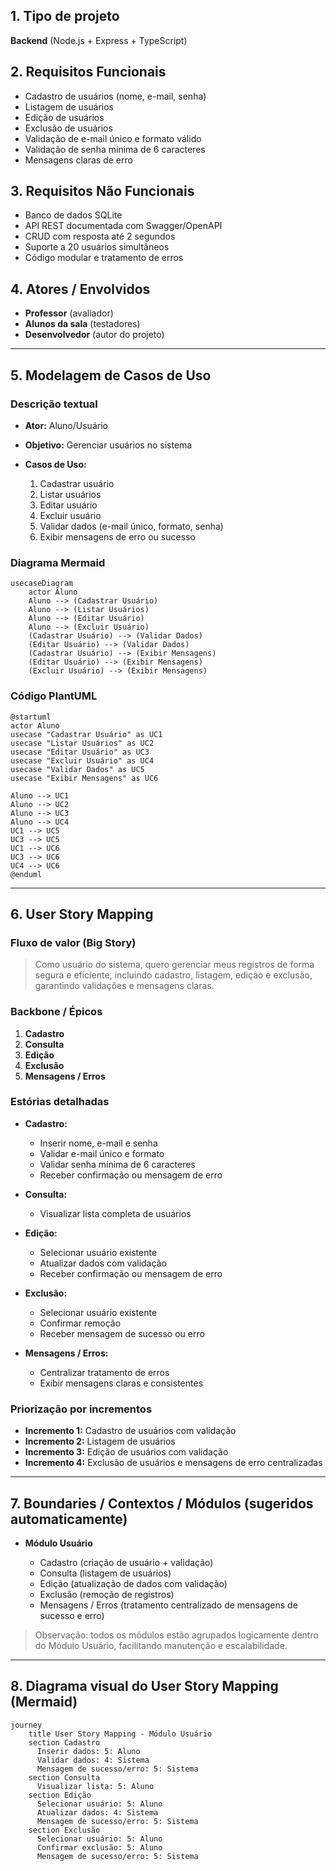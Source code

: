## 1. Tipo de projeto

**Backend** (Node.js + Express + TypeScript)

## 2. Requisitos Funcionais

-   Cadastro de usuários (nome, e-mail, senha)
-   Listagem de usuários
-   Edição de usuários
-   Exclusão de usuários
-   Validação de e-mail único e formato válido
-   Validação de senha mínima de 6 caracteres
-   Mensagens claras de erro

## 3. Requisitos Não Funcionais

-   Banco de dados SQLite
-   API REST documentada com Swagger/OpenAPI
-   CRUD com resposta até 2 segundos
-   Suporte a 20 usuários simultâneos
-   Código modular e tratamento de erros

## 4. Atores / Envolvidos

-   **Professor** (avaliador)
-   **Alunos da sala** (testadores)
-   **Desenvolvedor** (autor do projeto)

---

## 5. Modelagem de Casos de Uso

### Descrição textual

-   **Ator:** Aluno/Usuário
-   **Objetivo:** Gerenciar usuários no sistema
-   **Casos de Uso:**

    1. Cadastrar usuário
    2. Listar usuários
    3. Editar usuário
    4. Excluir usuário
    5. Validar dados (e-mail único, formato, senha)
    6. Exibir mensagens de erro ou sucesso

### Diagrama Mermaid

```mermaid
usecaseDiagram
    actor Aluno
    Aluno --> (Cadastrar Usuário)
    Aluno --> (Listar Usuários)
    Aluno --> (Editar Usuário)
    Aluno --> (Excluir Usuário)
    (Cadastrar Usuário) --> (Validar Dados)
    (Editar Usuário) --> (Validar Dados)
    (Cadastrar Usuário) --> (Exibir Mensagens)
    (Editar Usuário) --> (Exibir Mensagens)
    (Excluir Usuário) --> (Exibir Mensagens)
```

### Código PlantUML

```plantuml
@startuml
actor Aluno
usecase "Cadastrar Usuário" as UC1
usecase "Listar Usuários" as UC2
usecase "Editar Usuário" as UC3
usecase "Excluir Usuário" as UC4
usecase "Validar Dados" as UC5
usecase "Exibir Mensagens" as UC6

Aluno --> UC1
Aluno --> UC2
Aluno --> UC3
Aluno --> UC4
UC1 --> UC5
UC3 --> UC5
UC1 --> UC6
UC3 --> UC6
UC4 --> UC6
@enduml
```

---

## 6. User Story Mapping

### Fluxo de valor (Big Story)

> Como usuário do sistema, quero gerenciar meus registros de forma segura e eficiente, incluindo cadastro, listagem, edição e exclusão, garantindo validações e mensagens claras.

### Backbone / Épicos

1. **Cadastro**
2. **Consulta**
3. **Edição**
4. **Exclusão**
5. **Mensagens / Erros**

### Estórias detalhadas

-   **Cadastro:**

    -   Inserir nome, e-mail e senha
    -   Validar e-mail único e formato
    -   Validar senha mínima de 6 caracteres
    -   Receber confirmação ou mensagem de erro

-   **Consulta:**

    -   Visualizar lista completa de usuários

-   **Edição:**

    -   Selecionar usuário existente
    -   Atualizar dados com validação
    -   Receber confirmação ou mensagem de erro

-   **Exclusão:**

    -   Selecionar usuário existente
    -   Confirmar remoção
    -   Receber mensagem de sucesso ou erro

-   **Mensagens / Erros:**

    -   Centralizar tratamento de erros
    -   Exibir mensagens claras e consistentes

### Priorização por incrementos

-   **Incremento 1:** Cadastro de usuários com validação
-   **Incremento 2:** Listagem de usuários
-   **Incremento 3:** Edição de usuários com validação
-   **Incremento 4:** Exclusão de usuários e mensagens de erro centralizadas

---

## 7. Boundaries / Contextos / Módulos (sugeridos automaticamente)

-   **Módulo Usuário**

    -   Cadastro (criação de usuário + validação)
    -   Consulta (listagem de usuários)
    -   Edição (atualização de dados com validação)
    -   Exclusão (remoção de registros)
    -   Mensagens / Erros (tratamento centralizado de mensagens de sucesso e erro)

> Observação: todos os módulos estão agrupados logicamente dentro do Módulo Usuário, facilitando manutenção e escalabilidade.

---

## 8. Diagrama visual do User Story Mapping (Mermaid)

```mermaid
journey
    title User Story Mapping - Módulo Usuário
    section Cadastro
      Inserir dados: 5: Aluno
      Validar dados: 4: Sistema
      Mensagem de sucesso/erro: 5: Sistema
    section Consulta
      Visualizar lista: 5: Aluno
    section Edição
      Selecionar usuário: 5: Aluno
      Atualizar dados: 4: Sistema
      Mensagem de sucesso/erro: 5: Sistema
    section Exclusão
      Selecionar usuário: 5: Aluno
      Confirmar exclusão: 5: Aluno
      Mensagem de sucesso/erro: 5: Sistema
```
